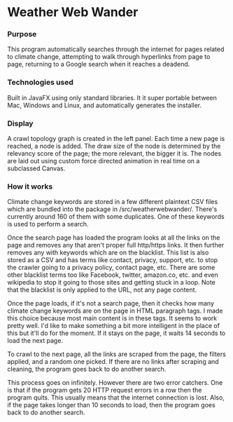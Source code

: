 # Weather Web Wander

### Purpose

This program automatically searches through the internet for pages related to climate change, attempting to walk through hyperlinks from page to page, returning to a Google search when it reaches a deadend.

### Technologies used

Built in JavaFX using only standard libraries. It it super portable between Mac, Windows and Linux, and automatically generates the installer.

### Display

A crawl topology graph is created in the left panel. Each time a new page is reached, a node is added. The draw size of the node is determined by the relevancy score of the page; the more relevant, the bigger it is. The nodes are laid out using custom force directed animation in real time on a subclassed Canvas.

### How it works

Climate change keywords are stored in a few different plaintext CSV files which are bundled into the package in /src/weatherwebwander/. There's currently around 160 of them with some duplicates. One of these keywords is used to perform a search.

Once the search page has loaded the program looks at all the links on the page and removes any that aren't proper full http/https links. It then further removes any with keywords which are on the blacklist. This list is also stored as a CSV and has terms like contact, privacy, support, etc. to stop the crawler going to a privacy policy, contact page, etc. There are some other blacklist terms too like Facebook, twitter, amazon.co, etc. and even wikipedia to stop it going to those sites and getting stuck in a loop. Note that the blacklist is only applied to the URL, not any page content.

Once the page loads, if it's not a search page, then it checks how many climate change keywords are on the page in HTML paragraph tags. I made this choice because most main content is in these tags. It seems to work pretty well. I'd like to make something a bit more intelligent in the place of this but it'll do for the moment. If it stays on the page, it waits 14 seconds to load the next page.

To crawl to the next page, all the links are scraped from the page, the filters applied, and a random one picked. If there are no links after scraping and cleaning, the program goes back to do another search.

This process goes on infinitely. However there are two error catchers. One is that if the program gets 20 HTTP request errors in a row then the program quits. This usually means that the internet connection is lost. Also, if the page takes longer than 10 seconds to load, then the program goes back to do another search.